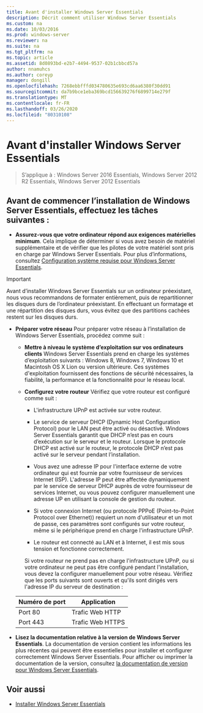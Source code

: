 ```yaml
---
title: Avant d'installer Windows Server Essentials
description: Décrit comment utiliser Windows Server Essentials
ms.custom: na
ms.date: 10/03/2016
ms.prod: windows-server
ms.reviewer: na
ms.suite: na
ms.tgt_pltfrm: na
ms.topic: article
ms.assetid: 8d0893bd-e2b7-4494-9537-02b1cbbcd57a
author: nnamuhcs
ms.author: coreyp
manager: dongill
ms.openlocfilehash: 7268ebbfffd034780635e693cd6aa6380f30dd91
ms.sourcegitcommit: da7b9bce1eba369bcd156639276f6899714e279f
ms.translationtype: MT
ms.contentlocale: fr-FR
ms.lasthandoff: 03/26/2020
ms.locfileid: "80310108"
---
```

# <a name="before-you-install-windows-server-essentials"></a>Avant d'installer Windows Server Essentials

>S’applique à : Windows Server 2016 Essentials, Windows Server 2012 R2 Essentials, Windows Server 2012 Essentials

##  <a name="before-you-begin-your-installation-of--windows-server-essentials-perform-the-following-tasks"></a><a name="BKMK_BeforeYouBegin"></a>Avant de commencer l’installation de Windows Server Essentials, effectuez les tâches suivantes :  

-   **Assurez-vous que votre ordinateur répond aux exigences matérielles minimum**. Cela implique de déterminer si vous avez besoin de matériel supplémentaire et de vérifier que les pilotes de votre matériel sont pris en charge par Windows Server Essentials. Pour plus d’informations, consultez [Configuration système requise pour Windows Server Essentials](../get-started/system-requirements.md).   

> [!IMPORTANT]
> Avant d’installer Windows Server Essentials sur un ordinateur préexistant, nous vous recommandons de formater entièrement, puis de repartitionner les disques durs de l’ordinateur préexistant. En effectuant un formatage et une répartition des disques durs, vous évitez que des partitions cachées restent sur les disques durs.  

- **Préparer votre réseau** Pour préparer votre réseau à l’installation de Windows Server Essentials, procédez comme suit :  


  - **Mettre à niveau le système d’exploitation sur vos ordinateurs clients**  Windows Server Essentials prend en charge les systèmes d’exploitation suivants : Windows 8, Windows 7, Windows 10 et Macintosh OS X Lion ou version ultérieure. Ces systèmes d'exploitation fournissent des fonctions de sécurité nécessaires, la fiabilité, la performance et la fonctionnalité pour le réseau local.  

  - **Configurez votre routeur** Vérifiez que votre routeur est configuré comme suit :  

    -   L'infrastructure UPnP est activée sur votre routeur.  

    -   Le service de serveur DHCP (Dynamic Host Configuration Protocol) pour le LAN peut être activé ou désactivé.  Windows Server Essentials garantit que DHCP n’est pas en cours d’exécution sur le serveur et le routeur. Lorsque le protocole DHCP est activé sur le routeur, le protocole DHCP n’est pas activé sur le serveur pendant l’installation.  

    -   Vous avez une adresse IP pour l'interface externe de votre ordinateur qui est fournie par votre fournisseur de services Internet (ISP). L'adresse IP peut être affectée dynamiquement par le service de serveur DHCP auprès de votre fournisseur de services Internet, ou vous pouvez configurer manuellement une adresse UP en utilisant la console de gestion du routeur.  

    -   Si votre connexion Internet (ou protocole PPPoE (Point-to-Point Protocol over Ethernet)) requiert un nom d'utilisateur et un mot de passe, ces paramètres sont configurés sur votre routeur, même si le périphérique prend en charge l'infrastructure UPnP.  

    -   Le routeur est connecté au LAN et à Internet, il est mis sous tension et fonctionne correctement.  

    Si votre routeur ne prend pas en charge l'infrastructure UPnP, ou si votre ordinateur ne peut pas être configuré pendant l'installation, vous devez la configurer manuellement pour votre réseau. Vérifiez que les ports suivants sont ouverts et qu'ils sont dirigés vers l'adresse IP du serveur de destination :  

  |Numéro de port|Application|  
  |-----------------|-----------------|  
  |Port 80|Trafic Web HTTP|  
  |Port 443|Trafic Web HTTPS|  


- **Lisez la documentation relative à la version de Windows Server Essentials**. La documentation de version contient les informations les plus récentes qui peuvent être essentielles pour installer et configurer correctement Windows Server Essentials. Pour afficher ou imprimer la documentation de la version, consultez [la documentation de version pour Windows Server Essentials](../get-started/release-notes.md).  

## <a name="see-also"></a>Voir aussi  

-   [Installer Windows Server Essentials](Install-Windows-Server-Essentials.md)

